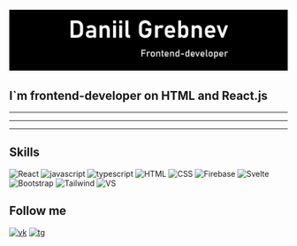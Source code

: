 [![Header](https://github.com/bv980342/bv980342/blob/main/assets/logoformysite.png)](https://www.upwork.com/freelancers/~01a65369f9e4bf8222)

## I`m frontend-developer on HTML and React.js

---
---
---

## Skills
![React](https://img.shields.io/badge/-REACT-000000?style=for-the-badge&logo=react)
![javascript](https://img.shields.io/badge/-Javascript-000000?style=for-the-badge&logo=javascript)
![typescript](https://img.shields.io/badge/-Typescript-000000?style=for-the-badge&logo=typescript)
![HTML](https://img.shields.io/badge/-HTML-000000?style=for-the-badge&logo=html5)
![CSS](https://img.shields.io/badge/-CSS-000000?style=for-the-badge&logo=Css3)
![Firebase](https://img.shields.io/badge/-Firebase-000000?style=for-the-badge&logo=firebase)
![Svelte](https://img.shields.io/badge/-Svelte-000000?style=for-the-badge&logo=Svelte)
![Bootstrap](https://img.shields.io/badge/-Bootstrap-000000?style=for-the-badge&logo=Bootstrap)
![Tailwind](https://img.shields.io/badge/-Tailwind-000000?style=for-the-badge&logo=Tailwindcss)
![VS](https://img.shields.io/badge/-VSCode-000000?style=for-the-badge&logo=VisualStudioCode)




## Follow me
[![vk](https://img.shields.io/badge/-VKontakte-000000?style=for-the-badge&logo=VK)](https://vk.com/danyagra)
[![tg](https://img.shields.io/badge/-Telegram-000000?style=for-the-badge&logo=Telegram)](https://t.me/daniilgral)







